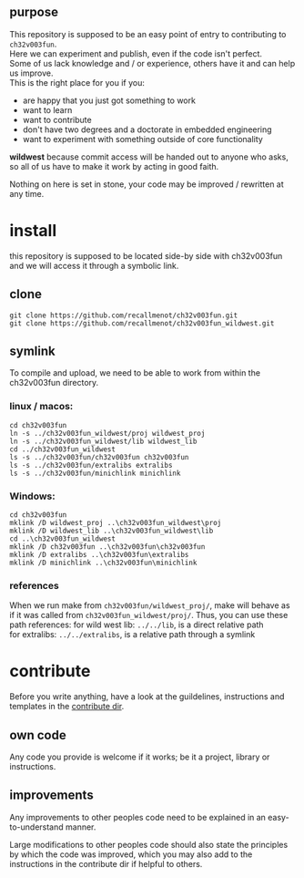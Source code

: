 ## purpose
This repository is supposed to be an easy point of entry to contributing to `ch32v003fun`.  
Here we can experiment and publish, even if the code isn't perfect.  
Some of us lack knowledge and / or experience, others have it and can help us improve.  
This is the right place for you if you:
 * are happy that you just got something to work
 * want to learn
 * want to contribute
 * don't have two degrees and a doctorate in embedded engineering
 * want to experiment with something outside of core functionality

**wildwest** because commit access will be handed out to anyone who asks, so all of us have to make it work by acting in good faith.

Nothing on here is set in stone, your code may be improved / rewritten at any time.

# install
this repository is supposed to be located side-by side with ch32v003fun and we will access it through a symbolic link.

## clone
`git clone https://github.com/recallmenot/ch32v003fun.git`  
`git clone https://github.com/recallmenot/ch32v003fun_wildwest.git`

## symlink
To compile and upload, we need to be able to work from within the ch32v003fun directory.  

### linux / macos:  
```
cd ch32v003fun
ln -s ../ch32v003fun_wildwest/proj wildwest_proj
ln -s ../ch32v003fun_wildwest/lib wildwest_lib
cd ../ch32v003fun_wildwest
ls -s ../ch32v003fun/ch32v003fun ch32v003fun
ls -s ../ch32v003fun/extralibs extralibs
ls -s ../ch32v003fun/minichlink minichlink
```
### Windows:
```
cd ch32v003fun
mklink /D wildwest_proj ..\ch32v003fun_wildwest\proj
mklink /D wildwest_lib ..\ch32v003fun_wildwest\lib
cd ..\ch32v003fun_wildwest
mklink /D ch32v003fun ..\ch32v003fun\ch32v003fun
mklink /D extralibs ..\ch32v003fun\extralibs
mklink /D minichlink ..\ch32v003fun\minichlink
```

### references
When we run make from `ch32v003fun/wildwest_proj/`, make will behave as if it was called from `ch32v003fun_wildwest/proj/`. Thus, you can use these path references:
for wild west lib: `../../lib`, is a direct relative path  
for extralibs: `../../extralibs`, is a relative path through a symlink  

# contribute
Before you write anything, have a look at the guildelines, instructions and templates in the [contribute dir](https://github.com/recallmenot/ch32v003fun_wildwest/tree/main/contribute).

## own code
Any code you provide is welcome if it works; be it a project, library or instructions.

## improvements
Any improvements to other peoples code need to be explained in an easy-to-understand manner.

Large modifications to other peoples code should also state the principles by which the code was improved, which you may also add to the instructions in the contribute dir if helpful to others.
